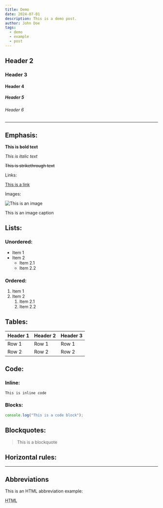 ```yaml
---
title: Demo
date: 2024-07-01
description: This is a demo post.
author: John Doe
tags:
  - demo
  - example
  - post
---
```


## Header 2

### Header 3

#### Header 4

##### Header 5

###### Header 6

---

## Emphasis:

**This is bold text**

_This is italic text_

~~This is strikethrough text~~

Links:

[This is a link](https://example.com)

Images:

![This is an image](https://images.unsplash.com/photo-1713098564541-3e11d9898721?q=80&w=1932&auto=format&fit=crop&ixlib=rb-4.0.3&ixid=M3wxMjA3fDB8MHxwaG90by1wYWdlfHx8fGVufDB8fHx8fA%3D%3D)

<figcaption>This is an image caption</figcaption>

## Lists:

### Unordered:

- Item 1
- Item 2
  - Item 2.1
  - Item 2.2

### Ordered:

1. Item 1
2. Item 2
   1. Item 2.1
   2. Item 2.2

## Tables:

| Header 1 | Header 2 | Header 3 |
| -------- | -------- | -------- |
| Row 1    | Row 1    | Row 1    |
| Row 2    | Row 2    | Row 2    |

## Code:

### Inline:

`This is inline code`

### Blocks:

```js
console.log("This is a code block");
```

## Blockquotes:

> This is a blockquote

## Horizontal rules:

---

## Abbreviations

This is an HTML abbreviation example:

<abbr title="Hypertext Markup Language">HTML</abbr>
